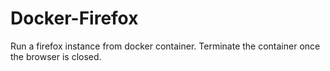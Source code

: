 # Docker-Firefox
Run a firefox instance from docker container. Terminate the container once the browser is closed.
